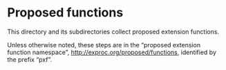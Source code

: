 # Proposed functions

This directory and its subdirectories collect proposed extension
functions.

Unless otherwise noted, these steps are in the “proposed extension
function namespace”, http://exproc.org/proposed/functions, identified
by the prefix “pxf”.

